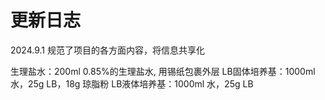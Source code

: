 # 更新日志
2024.9.1 规范了项目的各方面内容，将信息共享化

生理盐水：200ml 0.85%的生理盐水, 用锡纸包裹外层
LB固体培养基：1000ml 水，25g LB，18g 琼脂粉
LB液体培养基：1000ml 水，25g LB

